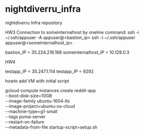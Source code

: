 # nightdiverru_infra
nightdiverru Infra repository

HW3
Connection to someinternalhost by oneline command:
ssh -i ~/.ssh/appuser -A appuser@<bastion_ip> ssh -i ~/.ssh/appuser appuser@<someinternalhost_ip>

bastion_IP = 35.224.216.188
someinternalhost_IP = 10.128.0.3

HW4

testapp_IP = 35.247.1.114
testapp_IP = 9292

howto add VM with initial script

gcloud compute instances create reddit-app\
  --boot-disk-size=10GB \
  --image-family ubuntu-1604-lts \
  --image-project=ubuntu-os-cloud \
  --machine-type=g1-small \
  --tags puma-server \
  --restart-on-failure \
  --metadata-from-file startup-script=setup.sh
